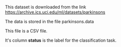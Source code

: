 This dataset is downloaded from the link
https://archive.ics.uci.edu/ml/datasets/parkinsons

The data is stored in the file parkinsons.data

This file is a CSV file.

It's column **status** is the label for the classification task. 
